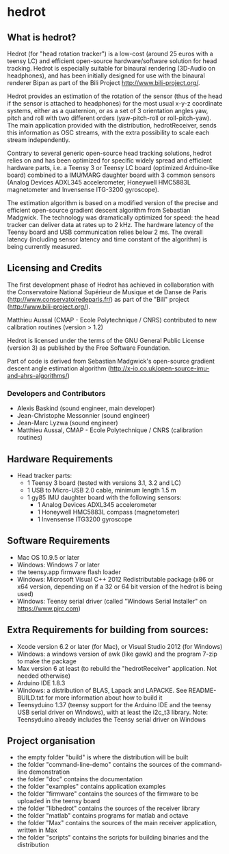 # hedrot

## What is hedrot?
Hedrot (for "head rotation tracker") is a low-cost (around 25 euros with a teensy LC) and efficient open-source hardware/software solution for head tracking. Hedrot is especially suitable for binaural rendering (3D-Audio on headphones), and has been initially designed for use with the binaural renderer Bipan as part of the Bili Project http://www.bili-project.org/.

Hedrot provides an estimation of the rotation of the sensor (thus of the head if the sensor is attached to headphones) for the most usual x-y-z coordinate systems, either as a quaternion, or as a set of 3 orientation angles yaw, pitch and roll with two different orders (yaw-pitch-roll or roll-pitch-yaw). The main application provided with the distribution, hedrotReceiver, sends this information as OSC streams, with the extra possibility to scale each stream independently.

Contrary to several generic open-source head tracking solutions, hedrot relies on and has been optimized for specific widely spread and efficient hardware parts, i.e. a Teensy 3 or Teensy LC board (optimized Arduino-like board) combined to a IMU/MARG daughter board with 3 common sensors (Analog Devices ADXL345 accelerometer, Honeywell HMC5883L magnetometer and Invensense ITG-3200 gyroscope). 

The estimation algorithm is based on a modified version of the precise and efficient open-source gradient descent algorithm from Sebastian Madgwick. The technology was dramatically optimized for speed: the head tracker can deliver data at rates up to 2 kHz. The hardware latency of the Teensy board and USB communication relies below 2 ms. The overall latency (including sensor latency and time constant of the algorithm) is being currently measured. 

## Licensing and Credits
The first development phase of Hedrot has achieved in collaboration with the Conservatoire National Supérieur de Musique et de Danse de Paris (http://www.conservatoiredeparis.fr/) as part of the "Bili" project (http://www.bili-project.org/).

Matthieu Aussal (CMAP - Ecole Polytechnique / CNRS) contributed to new calibration routines (version > 1.2)

Hedrot is licensed under the terms of the GNU General Public License (version 3) as published by the Free Software Foundation.

Part of code is derived from Sebastian Madgwick's open-source gradient descent angle estimation algorithm (http://x-io.co.uk/open-source-imu-and-ahrs-algorithms/)


### Developers and Contributors
* Alexis Baskind (sound engineer, main developer)
* Jean-Christophe Messonnier (sound engineer)
* Jean-Marc Lyzwa (sound engineer)
* Matthieu Aussal, CMAP - Ecole Polytechnique / CNRS (calibration routines)


## Hardware Requirements
- Head tracker parts:
  - 1 Teensy 3 board (tested with versions 3.1, 3.2 and LC)
  - 1 USB to Micro-USB 2.0 cable, minimum length 1.5 m
  - 1 gy85 IMU daughter board with the following sensors:
    - 1 Analog Devices ADXL345 accelerometer
    - 1 Honeywell HMC5883L compass (magnetometer)
    - 1 Invensense ITG3200 gyroscope

## Software Requirements
- Mac OS 10.9.5 or later
- Windows: Windows 7 or later
- the teensy.app firmware flash loader
- Windows: Microsoft Visual C++ 2012 Redistributable package (x86 or x64 version, depending on if a 32 or 64 bit version of the hedrot is being used)
- Windows: Teensy serial driver (called "Windows Serial Installer" on https://www.pjrc.com)

## Extra Requirements for building from sources:
- Xcode version 6.2 or later (for Mac), or Visual Studio 2012 (for Windows)
- Windows: a windows version of awk (like gawk) and the program 7-zip to make the package
- Max version 6 at least (to rebuild the "hedrotReceiver" application. Not needed otherwise)
- Arduino IDE 1.8.3
- Windows: a distribution of BLAS, Lapack and LAPACKE. See README-BUILD.txt for more information about how to build it
- Teensyduino 1.37 (teensy support for the Arduino IDE and the teensy USB serial driver on Windows), with at least the i2c_t3 library. Note: Teensyduino already includes the Teensy serial driver on Windows

## Project organisation
- the empty folder "build" is where the distribution will be built
- the folder "command-line-demo" contains the sources of the command-line demonstration
- the folder "doc" contains the documentation
- the folder "examples" contains application examples
- the folder "firmware" contains the sources of the firmware to be uploaded in the teensy board
- the folder "libhedrot" contains the sources of the receiver library
- the folder "matlab" contains programs for matlab and octave
- the folder "Max" contains the sources of the main receiver application, written in Max
- the folder "scripts" contains the scripts for building binaries and the distribution
